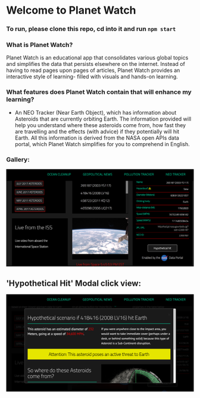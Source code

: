 # Welcome to Planet Watch

### To run, please clone this repo, cd into it and run `npm start`

### What is Planet Watch?

Planet Watch is an educational app that consolidates various global topics and simplifies the data that persists elsewhere on the internet. Instead of having to read pages upon pages of articles, Planet Watch provides an interactive style of learning- filled with visuals and hands-on learning. 

### What features does Planet Watch contain that will enhance my learning?

- An NEO Tracker (Near Earth Object), which has information about Asteroids that are currently orbiting Earth. The information provided will help you understand where these asteroids come from, how fast they are travelling and the effects (with advice) if they potentially will hit Earth. All this information is derived from the NASA open APIs data portal, which Planet Watch simplifies for you to comprehend in English.

### Gallery:
![](gallery/neoone.png)

## 'Hypothetical Hit' Modal click view:

![](gallery/neotwo.png)



